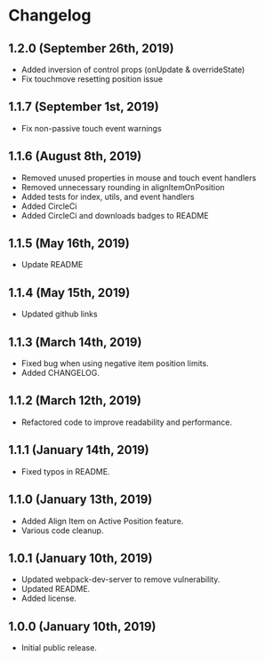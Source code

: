 # Changelog

## 1.2.0 (September 26th, 2019)

- Added inversion of control props (onUpdate & overrideState)
- Fix touchmove resetting position issue

## 1.1.7 (September 1st, 2019)

- Fix non-passive touch event warnings

## 1.1.6 (August 8th, 2019)

- Removed unused properties in mouse and touch event handlers
- Removed unnecessary rounding in alignItemOnPosition
- Added tests for index, utils, and event handlers
- Added CircleCi
- Added CircleCi and downloads badges to README

## 1.1.5 (May 16th, 2019)

- Update README

## 1.1.4 (May 15th, 2019)

- Updated github links

## 1.1.3 (March 14th, 2019)

- Fixed bug when using negative item position limits.
- Added CHANGELOG.

## 1.1.2 (March 12th, 2019)

- Refactored code to improve readability and performance.

## 1.1.1 (January 14th, 2019)

- Fixed typos in README.

## 1.1.0 (January 13th, 2019)

- Added Align Item on Active Position feature.
- Various code cleanup.

## 1.0.1 (January 10th, 2019)

- Updated webpack-dev-server to remove vulnerability.
- Updated README.
- Added license.

## 1.0.0 (January 10th, 2019)

- Initial public release.
